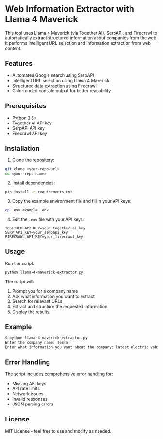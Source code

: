 # Web Information Extractor with Llama 4 Maverick

This tool uses Llama 4 Maverick (via Together AI), SerpAPI, and Firecrawl to automatically extract structured information about companies from the web. It performs intelligent URL selection and information extraction from web content.

## Features

- Automated Google search using SerpAPI
- Intelligent URL selection using Llama 4 Maverick
- Structured data extraction using Firecrawl
- Color-coded console output for better readability

## Prerequisites

- Python 3.8+
- Together AI API key
- SerpAPI API key
- Firecrawl API key

## Installation

1. Clone the repository:

```bash
git clone <your-repo-url>
cd <your-repo-name>
```

2. Install dependencies:

```bash
pip install -r requirements.txt
```

3. Copy the example environment file and fill in your API keys:

```bash
cp .env.example .env
```

4. Edit the `.env` file with your API keys:

```
TOGETHER_API_KEY=your_together_ai_key
SERP_API_KEY=your_serpapi_key
FIRECRAWL_API_KEY=your_firecrawl_key
```

## Usage

Run the script:

```bash
python llama-4-maverick-extractor.py
```

The script will:

1. Prompt you for a company name
2. Ask what information you want to extract
3. Search for relevant URLs
4. Extract and structure the requested information
5. Display the results

## Example

```bash
$ python llama-4-maverick-extractor.py
Enter the company name: Tesla
Enter what information you want about the company: latest electric vehicle models and their prices
```

## Error Handling

The script includes comprehensive error handling for:

- Missing API keys
- API rate limits
- Network issues
- Invalid responses
- JSON parsing errors

## License

MIT License - feel free to use and modify as needed.
